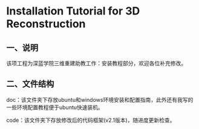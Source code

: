 # Installation Tutorial for 3D Reconstruction
## 一、说明

该项工程为深蓝学院三维重建助教工作：安装教程部分，欢迎各位补充修改。

## 二、文件结构

doc：该文件夹下存放ubuntu和windows环境安装和配置指南，此外还有我写的一些环境配置教程便于ubuntu快速装机。

code：该文件夹下存放修改后的代码框架(v2.1版本)，随进度更新检查。


